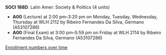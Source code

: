 **SOCI 188D**: Latin Amer: Society & Politics (4 units)

- **A00** (Lecture) at 2:00 pm–3:20 pm on Monday, Tuesday, Wednesday, Thursday at WLH 2112 by Ribeiro Fernandes Da Silva, Germano (A53107286)
- **A00** (Final Exam) at 3:00 pm–5:59 pm on Friday at WLH 2114 by Ribeiro Fernandes Da Silva, Germano (A53107286)

[Enrollment numbers over time](./SOCI188D.tsv)
